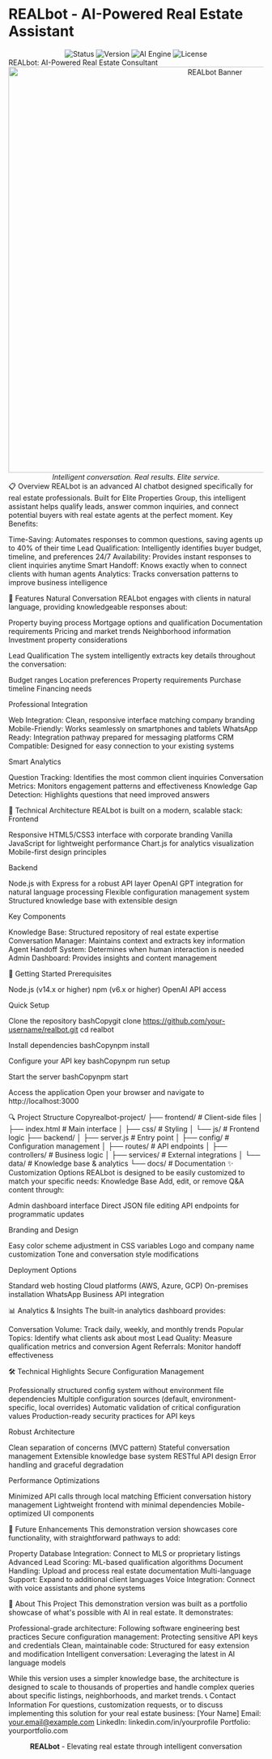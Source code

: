 # REALbot - AI-Powered Real Estate Assistant
<div align="center">
  
<img src="https://img.shields.io/badge/Status-Production%20Ready-brightgreen" alt="Status">
<img src="https://img.shields.io/badge/Version-1.0.0-blue" alt="Version">
<img src="https://img.shields.io/badge/AI%20Engine-LLM%20Powered-orange" alt="AI Engine">
<img src="https://img.shields.io/badge/License-Proprietary-red" alt="License">

</div>
REALbot: AI-Powered Real Estate Consultant
<div align="center">
  <img src="https://via.placeholder.com/800x200?text=REALbot+Elite+Properties+Group" alt="REALbot Banner" width="800"/>
  <br/>
  <em>Intelligent conversation. Real results. Elite service.</em>
</div>
📋 Overview
REALbot is an advanced AI chatbot designed specifically for real estate professionals. Built for Elite Properties Group, this intelligent assistant helps qualify leads, answer common inquiries, and connect potential buyers with real estate agents at the perfect moment.
Key Benefits:

Time-Saving: Automates responses to common questions, saving agents up to 40% of their time
Lead Qualification: Intelligently identifies buyer budget, timeline, and preferences
24/7 Availability: Provides instant responses to client inquiries anytime
Smart Handoff: Knows exactly when to connect clients with human agents
Analytics: Tracks conversation patterns to improve business intelligence

🌟 Features
Natural Conversation
REALbot engages with clients in natural language, providing knowledgeable responses about:

Property buying process
Mortgage options and qualification
Documentation requirements
Pricing and market trends
Neighborhood information
Investment property considerations

Lead Qualification
The system intelligently extracts key details throughout the conversation:

Budget ranges
Location preferences
Property requirements
Purchase timeline
Financing needs

Professional Integration

Web Integration: Clean, responsive interface matching company branding
Mobile-Friendly: Works seamlessly on smartphones and tablets
WhatsApp Ready: Integration pathway prepared for messaging platforms
CRM Compatible: Designed for easy connection to your existing systems

Smart Analytics

Question Tracking: Identifies the most common client inquiries
Conversation Metrics: Monitors engagement patterns and effectiveness
Knowledge Gap Detection: Highlights questions that need improved answers

🔧 Technical Architecture
REALbot is built on a modern, scalable stack:
Frontend

Responsive HTML5/CSS3 interface with corporate branding
Vanilla JavaScript for lightweight performance
Chart.js for analytics visualization
Mobile-first design principles

Backend

Node.js with Express for a robust API layer
OpenAI GPT integration for natural language processing
Flexible configuration management system
Structured knowledge base with extensible design

Key Components

Knowledge Base: Structured repository of real estate expertise
Conversation Manager: Maintains context and extracts key information
Agent Handoff System: Determines when human interaction is needed
Admin Dashboard: Provides insights and content management

🚀 Getting Started
Prerequisites

Node.js (v14.x or higher)
npm (v6.x or higher)
OpenAI API access

Quick Setup

Clone the repository
bashCopygit clone https://github.com/your-username/realbot.git
cd realbot

Install dependencies
bashCopynpm install

Configure your API key
bashCopynpm run setup

Start the server
bashCopynpm start

Access the application
Open your browser and navigate to http://localhost:3000

🔍 Project Structure
Copyrealbot-project/
├── frontend/               # Client-side files
│   ├── index.html          # Main interface
│   ├── css/                # Styling
│   └── js/                 # Frontend logic
├── backend/
│   ├── server.js           # Entry point
│   ├── config/             # Configuration management
│   ├── routes/             # API endpoints
│   ├── controllers/        # Business logic
│   ├── services/           # External integrations
│   └── data/               # Knowledge base & analytics
└── docs/                   # Documentation
✨ Customization Options
REALbot is designed to be easily customized to match your specific needs:
Knowledge Base
Add, edit, or remove Q&A content through:

Admin dashboard interface
Direct JSON file editing
API endpoints for programmatic updates

Branding and Design

Easy color scheme adjustment in CSS variables
Logo and company name customization
Tone and conversation style modifications

Deployment Options

Standard web hosting
Cloud platforms (AWS, Azure, GCP)
On-premises installation
WhatsApp Business API integration

📊 Analytics & Insights
The built-in analytics dashboard provides:

Conversation Volume: Track daily, weekly, and monthly trends
Popular Topics: Identify what clients ask about most
Lead Quality: Measure qualification metrics and conversion
Agent Referrals: Monitor handoff effectiveness

🛠️ Technical Highlights
Secure Configuration Management

Professionally structured config system without environment file dependencies
Multiple configuration sources (default, environment-specific, local overrides)
Automatic validation of critical configuration values
Production-ready security practices for API keys

Robust Architecture

Clean separation of concerns (MVC pattern)
Stateful conversation management
Extensible knowledge base system
RESTful API design
Error handling and graceful degradation

Performance Optimizations

Minimized API calls through local matching
Efficient conversation history management
Lightweight frontend with minimal dependencies
Mobile-optimized UI components

🔮 Future Enhancements
This demonstration version showcases core functionality, with straightforward pathways to add:

Property Database Integration: Connect to MLS or proprietary listings
Advanced Lead Scoring: ML-based qualification algorithms
Document Handling: Upload and process real estate documentation
Multi-language Support: Expand to additional client languages
Voice Integration: Connect with voice assistants and phone systems

📝 About This Project
This demonstration version was built as a portfolio showcase of what's possible with AI in real estate. It demonstrates:

Professional-grade architecture: Following software engineering best practices
Secure configuration management: Protecting sensitive API keys and credentials
Clean, maintainable code: Structured for easy extension and modification
Intelligent conversation: Leveraging the latest in AI language models

While this version uses a simpler knowledge base, the architecture is designed to scale to thousands of properties and handle complex queries about specific listings, neighborhoods, and market trends.
📞 Contact Information
For questions, customization requests, or to discuss implementing this solution for your real estate business:
[Your Name]
Email: your.email@example.com
LinkedIn: linkedin.com/in/yourprofile
Portfolio: yourportfolio.com

<div align="center">
  <p><strong>REALbot</strong> - Elevating real estate through intelligent conversation</p>
</div>

